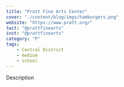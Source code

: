 ```yaml
---
title: "Pratt Fine Arts Center"
cover: "./content/blog/imgs/hamburgers.png"
website: "https://www.pratt.org/"
twit: "@prattfinearts"
inst: "@prattfinearts"
category: "P"
tags:
    - Central District
    - medium
    - school
---
```


Description
